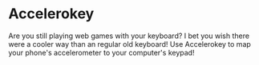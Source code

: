# Accelerokey
Are you still playing web games with your keyboard? I bet you wish there were a cooler way than an regular old keyboard! Use Accelerokey to map your phone's accelerometer to your computer's keypad!
